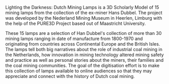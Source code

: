 Lighting the Darkness: Dutch Mining Lamps is a 3D Scholarly Model of 15 mining lamps from the collection of the ex-miner Hans Dubbel. The project was developed by the Nederland Mining Museum in Heerlen, Limburg with the help of the PURE3D Project based out of Maastricht University. 

These 15 lamps are a selection of Han Dubbel's collection of more than 30 mining lamps ranging in date of manufacture from 1800-1970 and originating from countries across Continental Europe and the British Isles. The lamps tell both big narratives about the role of industrial coal mining in the Netherlands, how innovation in mining technology altered mining safety and practice as well as personal stories about the miners, their families and the coal mining communities. The goal of the digitisation effort is to make this collection of lamps available to online audiences so that they may appreciate and connect with the history of Dutch coal mining. 